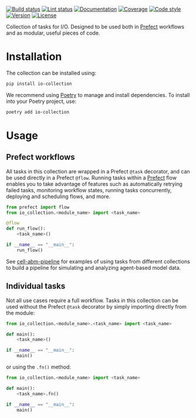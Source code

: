 [![Build status](https://allen-cell-animated.github.io/io-collection/_badges/build.svg)](https://github.com/allen-cell-animated/io-collection/actions?query=workflow%3Abuild)
[![Lint status](https://allen-cell-animated.github.io/io-collection/_badges/lint.svg)](https://github.com/allen-cell-animated/io-collection/actions?query=workflow%3Alint)
[![Documentation](https://allen-cell-animated.github.io/io-collection/_badges/documentation.svg)](https://allen-cell-animated.github.io/io-collection/)
[![Coverage](https://allen-cell-animated.github.io/io-collection/_badges/coverage.svg)](https://allen-cell-animated.github.io/io-collection/_coverage/)
[![Code style](https://allen-cell-animated.github.io/io-collection/_badges/style.svg)](https://github.com/psf/black)
[![Version](https://allen-cell-animated.github.io/io-collection/_badges/version.svg)](https://pypi.org/project/io-collection/)
[![License](https://allen-cell-animated.github.io/io-collection/_badges/license.svg)](https://github.com/allen-cell-animated/io-collection/blob/main/LICENSE)

Collection of tasks for I/O.
Designed to be used both in [Prefect](https://docs.prefect.io/latest/) workflows and as modular, useful pieces of code.

# Installation

The collection can be installed using:

```bash
pip install io-collection
```

We recommend using [Poetry](https://python-poetry.org/) to manage and install dependencies.
To install into your Poetry project, use:

```bash
poetry add io-collection
```

# Usage

## Prefect workflows

All tasks in this collection are wrapped in a Prefect `@task` decorator, and can be used directly in a Prefect `@flow`.
Running tasks within a [Prefect](https://docs.prefect.io/latest/) flow enables you to take advantage of features such as automatically retrying failed tasks, monitoring workflow states, running tasks concurrently, deploying and scheduling flows, and more.

```python
from prefect import flow
from io_collection.<module_name> import <task_name>

@flow
def run_flow():
    <task_name>()

if __name__ == "__main__":
    run_flow()
```

See [cell-abm-pipeline](https://github.com/allen-cell-animated/cell-abm-pipeline) for examples of using tasks from different collections to build a pipeline for simulating and analyzing agent-based model data.

## Individual tasks

Not all use cases require a full workflow.
Tasks in this collection can be used without the Prefect `@task` decorator by simply importing directly from the module:

```python
from io_collection.<module_name>.<task_name> import <task_name>

def main():
    <task_name>()

if __name__ == "__main__":
    main()
```

or using the `.fn()` method:

```python
from io_collection.<module_name> import <task_name>

def main():
    <task_name>.fn()

if __name__ == "__main__":
    main()
```
